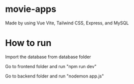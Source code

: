 # movie-apps

Made by using Vue Vite, Tailwind CSS, Express, and MySQL

# How to run 

Import the database from database folder

Go to frontend folder and run "npm run dev"

Go to backend folder and run "nodemon app.js"
